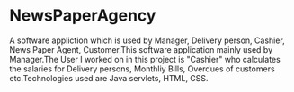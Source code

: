 # NewsPaperAgency
A software appliction which is used by Manager, Delivery person, Cashier, News Paper Agent, Customer.This software application mainly used by Manager.The User I worked on in this project is "Cashier" who calculates the salaries for Delivery persons, Monthliy Bills, Overdues of customers etc.Technologies used are Java servlets, HTML, CSS.
